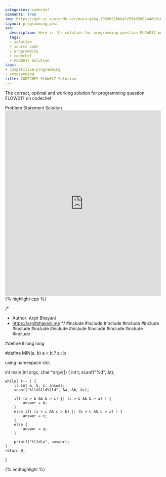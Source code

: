 ```yaml
---
categories: codechef
comments: true
img: https://qph.ec.quoracdn.net/main-qimg-f939681b0b47e5540398244db5c8966f?convert_to_webp=true
layout: programming_post
seo:
  description: Here is the solution for programming question FLOW017 on codechef
  tags:
  - solution
  - source code
  - programming
  - codechef
  - FLOW017 Solution
tags:
- competitive-programming
- programming
title: CODECHEF FLOW017 Solution
---
```

The correct, optimal and working solution for programming question FLOW017 on codechef

<div class="ui secondary pointing large menu">
  <a class="grey item" data-tab="problem-statement">
    Problem Statement
  </a>
  <a class="active item grey" data-tab="solution">
    Solution
  </a>
</div>
<div class="ui bottom attached tab" data-tab="problem-statement">
    <iframe src="https://www.codechef.com/problems/FLOW017" width="100%" height="600px" style="overflow: scroll; border: none;"></iframe>
</div>
<div class="ui bottom attached active tab" data-tab="solution">
{% highlight cpp %}

/*
 *  Author: Arpit Bhayani
 *  https://arpitbhayani.me
 */
#include <cmath>
#include <cstdio>
#include <cstdlib>
#include <climits>
#include <deque>
#include <iostream>
#include <list>
#include <limits>
#include <map>
#include <queue>
#include <set>
#include <stack>
#include <vector>

#define ll long long

#define MIN(a, b) a < b ? a : b

using namespace std;

int main(int argc, char *argv[]) {
    int t;
    scanf("%d", &t);

    while( t-- ) {
        ll int a, b, c, answer;
        scanf("%lld%lld%lld", &a, &b, &c);

        if( (a > b && b > c) || (c > b && b > a) ) {
            answer = b;
        }
        else if( (a > c && c > b) || (b > c && c > a) ) {
            answer = c;
        }
        else {
            answer = a;
        }

        printf("%lld\n", answer);
    }
    return 0;
}


{% endhighlight %}
</div>
